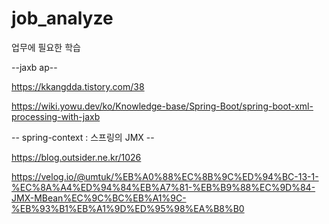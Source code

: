 # job_analyze
업무에 필요한 학습

--jaxb ap--

https://kkangdda.tistory.com/38

https://wiki.yowu.dev/ko/Knowledge-base/Spring-Boot/spring-boot-xml-processing-with-jaxb

-- spring-context : 스프링의 JMX --

https://blog.outsider.ne.kr/1026

https://velog.io/@umtuk/%EB%A0%88%EC%8B%9C%ED%94%BC-13-1-%EC%8A%A4%ED%94%84%EB%A7%81-%EB%B9%88%EC%9D%84-JMX-MBean%EC%9C%BC%EB%A1%9C-%EB%93%B1%EB%A1%9D%ED%95%98%EA%B8%B0
